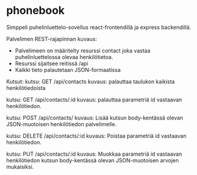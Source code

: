 # phonebook
Simppeli puhelinluettelo-sovellus react-frontendillä ja express backendillä.

Palvelimen REST-rajapinnan kuvaus:
- Palvelimeen on määritelty resurssi contact joka vastaa puhelinluettelossa olevaa henkilötietoa.
- Resurssi sijaitsee reitissä /api
- Kaikki tieto palautetaan JSON-formaatissa

Kutsut:
kutsu: GET /api/contacts
kuvaus: palauttaa taulukon kaikista henkilötiedoista

kutsu: GET /api/contacts/:id
kuvaus: palauttaa parametriä id vastaavan henkilötiedon.

kutsu: POST /api/contacts/
kuvaus: Lisää kutsun body-kentässä olevan JSON-muotoisen henkilötiedon palvelimelle.

kutsu: DELETE /api/contacts/:id
kuvaus: Poistaa parametriä id vastaavan henkilötiedon.

kutsu: PUT /api/contacts/:id
kuvaus: Muokkaa parametriä id vastaavan henkilötiedon kutsun body-kentässä olevan JSON-muotoisen arvojen mukaisiksi.
